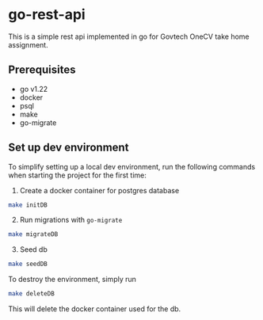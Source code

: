 # go-rest-api

This is a simple rest api implemented in go for Govtech OneCV take home assignment.

## Prerequisites
- go v1.22
- docker
- psql
- make
- go-migrate

## Set up dev environment
To simplify setting up a local dev environment, run the following commands when starting the project for the first time:

1. Create a docker container for postgres database

```sh
make initDB
```

2. Run migrations with `go-migrate`

```sh
make migrateDB
```

3. Seed db 

```sh
make seedDB
```

To destroy the environment, simply run 

```sh
make deleteDB
```

This will delete the docker container used for the db.
